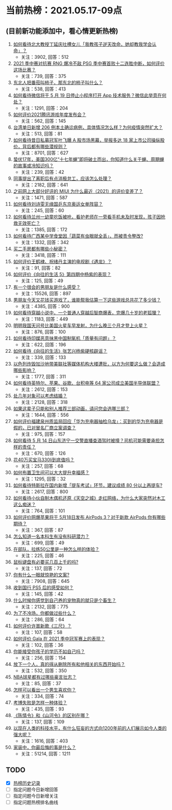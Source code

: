 # 当前热榜：2021.05.17-09点
## (目前新功能添加中，看心情更新热榜)
1. [如何看待北大教授丁延庆吐槽女儿「我教孩子逆天改命，她却教我学会认命」？](https://www.zhihu.com/question/459213529)
    * 关注：3902, 回答：512
2. [2021 季中赛对抗赛 RNG 爆冷不敌 PSG 季中赛首败十二连胜中断，如何评价这场比赛？](https://www.zhihu.com/question/459807055)
    * 关注：739, 回答：375
3. [东北人把番茄叫柿子，那东北的柿子叫什么？](https://www.zhihu.com/question/459057274)
    * 关注：538, 回答：413
4. [如何看待微信将于 5 月 19 日停止小程序打开 App 技术服务？微信此举意在何处？](https://www.zhihu.com/question/459459278)
    * 关注：1291, 回答：204
5. [如何评价2021腾讯游戏年度发布会？](https://www.zhihu.com/question/459484973)
    * 关注：562, 回答：145
6. [台湾单日新增 206 例本土确诊病例，具体情况怎么样？为何疫情突然扩大？](https://www.zhihu.com/question/459736953)
    * 关注：513, 回答：81
7. [如何看待昔日私募冠军叶飞曝 A 股市场黑幕，举报多达 18 家上市公司操纵股价，背后都有哪些潜规则？](https://www.zhihu.com/question/459558051)
    * 关注：8701, 回答：627
8. [蛰伏17年，美国300亿“十七年蝉”即将破土而出，你知道什么关于蝉、周期蝉的故事或冷知识吗？](https://www.zhihu.com/question/459355817)
    * 关注：239, 回答：42
9. [同事提出了离职后有点消极怠工，应该怎么处理？](https://www.zhihu.com/question/434114178)
    * 关注：2182, 回答：641
10. [之前网上大部分好评的 MIUI 为什么最近（2021）的评价变差了？](https://www.zhihu.com/question/452169697)
    * 关注：1471, 回答：587
11. [如何看待刘诗雯无缘国乒东京奥运女单阵容？](https://www.zhihu.com/question/459710437)
    * 关注：245, 回答：60
12. [如何看待兰州一幼童吃饭被呛，看护老师在一旁看手机未及时发现，孩子因抢救无效死亡？](https://www.zhihu.com/question/459515468)
    * 关注：1385, 回答：172
13. [如何看待广西某中学食堂因「蔬菜有虫眼就全丢」，而被责令整改?](https://www.zhihu.com/question/459462929)
    * 关注：1332, 回答：342
14. [买二手房都有哪些小秘密？](https://www.zhihu.com/question/391535547)
    * 关注：3418, 回答：111
15. [如何评价王鹤棣、祝绪丹主演的电视剧《遇龙》？](https://www.zhihu.com/question/458182505)
    * 关注：91, 回答：82
16. [如何评价《向往的生活 5》第四期中杨紫的表现？](https://www.zhihu.com/question/459467558)
    * 关注：125, 回答：49
17. [有一个很会的男朋友是什么感受？](https://www.zhihu.com/question/391872560)
    * 关注：15526, 回答：897
18. [男朋友今天又花钱买游戏了，谁能帮我估算一下这些游戏总共花了多少钱？](https://www.zhihu.com/question/453441147)
    * 关注：4385, 回答：900
19. [如何看待穿越小说中，一个普通人穿越后智商爆表，完爆几十岁的老狐狸？](https://www.zhihu.com/question/376857581)
    * 关注：1183, 回答：449
20. [明明我国天问号比美国火星车早发射，为什么晚三个月才登上火星？](https://www.zhihu.com/question/445286711)
    * 关注：876, 回答：100
21. [如何看待印媒恶意抹黑中国制氧机「质量有问题」？](https://www.zhihu.com/question/459700129)
    * 关注：622, 回答：196
22. [如何看待《向往的生活》张艺兴杨紫硬核辟谣？](https://www.zhihu.com/question/459521803)
    * 关注：339, 回答：133
23. [以色列炸毁加沙地带美联社等媒体机构大楼遭批，以方为何要这么做？会造成哪些影响？](https://www.zhihu.com/question/459696493)
    * 关注：1777, 回答：311
24. [如何看待英特尔、苹果、谷歌、台积电等 64 家公司成立美国半导体联盟？](https://www.zhihu.com/question/459482645)
    * 关注：2612, 回答：153
25. [处几年对象可以考虑结婚？](https://www.zhihu.com/question/450899653)
    * 关注：2128, 回答：318
26. [如果这辈子只能和别人推荐三部动画，请问您会选哪三部？](https://www.zhihu.com/question/459632635)
    * 关注：1644, 回答：556
27. [如何评价福建泉州质监局回应「华为充电器抽检乌龙」：买到的华为充电器是假的，已对冒名厂商立案调查？](https://www.zhihu.com/question/459575426)
    * 关注：975, 回答：157
28. [如何看待 5 月 14 日山东济宁一交警直播查酒驾时被撞？司机可能需要承担怎样的责任？](https://www.zhihu.com/question/459588410)
    * 关注：670, 回答：126
29. [花40万买宝马330li到底值吗？](https://www.zhihu.com/question/459431704)
    * 关注：257, 回答：68
30. [如何布置卫生间可以大大提升幸福感？](https://www.zhihu.com/question/453988104)
    * 关注：1295, 回答：32
31. [如何看待特斯拉在国内新增「提车考试」环节，建议成绩 80 分以上再提车?](https://www.zhihu.com/question/459595338)
    * 关注：2617, 回答：800
32. [如何看待小伙自制木偶机还原《天空之城》走红网络，为什么大家突然对木工这么痴迷？](https://www.zhihu.com/question/459454868)
    * 关注：764, 回答：101
33. [如何评价网爆苹果将于 5月18日发布 AirPods 3？对于新款 AirPods 你有哪些期待？](https://www.zhihu.com/question/459436442)
    * 关注：367, 回答：87
34. [怎么知道一名本科生有没有科研潜力？](https://www.zhihu.com/question/458786106)
    * 关注：699, 回答：49
35. [在部队，拉练50公里是一种怎么样的体验？](https://www.zhihu.com/question/47872589)
    * 关注：225, 回答：46
36. [鼠标键盘有必要买几百上千的吗?](https://www.zhihu.com/question/459346809)
    * 关注：137, 回答：72
37. [你有什么一眼就惊艳的文案?](https://www.zhihu.com/question/384142344)
    * 关注：7908, 回答：645
38. [收到国行 PS5 后的感受如何？](https://www.zhihu.com/question/459171541)
    * 关注：145, 回答：42
39. [什么时候你感觉到自己养的宠物真的就只是个畜生？](https://www.zhihu.com/question/344278401)
    * 关注：2132, 回答：775
40. [为了不冷场，你都做过些什么？](https://www.zhihu.com/question/458658699)
    * 关注：286, 回答：64
41. [如何评价许嵩新歌《三尺》？](https://www.zhihu.com/question/459309963)
    * 关注：107, 回答：58
42. [如何评价 Gala 在 2021 季中冠军赛上的表现？](https://www.zhihu.com/question/459505861)
    * 关注：102, 回答：36
43. [你能接受你孩子的学历不如自己吗？](https://www.zhihu.com/question/458655662)
    * 关注：256, 回答：154
44. [放下一个人，真的得从删除所有和他相关的东西开始吗？](https://www.zhihu.com/question/453283848)
    * 关注：532, 回答：350
45. [NBA球星都有过哪些豪言壮志？](https://www.zhihu.com/question/459318880)
    * 关注：85, 回答：37
46. [怎样可以看出一个男生喜欢你？](https://www.zhihu.com/question/457257289)
    * 关注：334, 回答：74
47. [考博失败是怎样一种体验？](https://www.zhihu.com/question/55449969)
    * 关注：435, 回答：93
48. [《陈情令》和《山河令》的区别在哪？](https://www.zhihu.com/question/452003910)
    * 关注：137, 回答：109
49. [以现在人类的科技水平，有什么狂妄的方式向1200年前的人们展示如今人类的强大呢？](https://www.zhihu.com/question/456628031)
    * 关注：1616, 回答：403
50. [家装中，你最后悔的事是什么？](https://www.zhihu.com/question/56054068)
    * 关注：51214, 回答：1211
## TODO
* [x] [热榜历史记录](hot_history/AllHot.md)
* [ ] 指定问题今日新增回答
* [ ] 指定问题今日新增关注
* [ ] 指定问题热榜排名曲线
